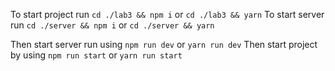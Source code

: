 To start project run `cd ./lab3 && npm i` or `cd ./lab3 && yarn`
To start server run `cd ./server && npm i` or `cd ./server && yarn`

Then start server run using `npm run dev` or `yarn run dev`
Then start project by using `npm run start` or `yarn run start`
